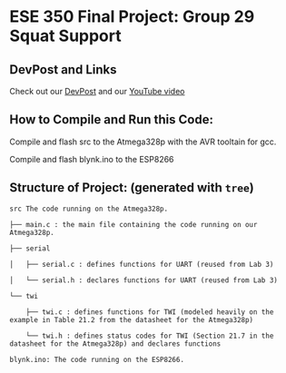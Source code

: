 # ESE 350 Final Project: Group 29 Squat Support

## DevPost and Links

Check out our [DevPost](https://devpost.com/software/squat-support) and our [YouTube video](https://urldefense.com/v3/__https://www.youtube.com/watch?v=DHqvz-y0gxQ__;!!IBzWLUs!SMsAatfbAjFeWANAP97uEC9RmyY04_OxHeGKsir70sWGwWuoxGzvDhCCM_AKMuogv5P7Sa_hxHmNsP6iVYC6tVAO$)

## How to Compile and Run this Code:

Compile and flash src to the Atmega328p with the AVR tooltain for gcc. 

Compile and flash blynk.ino to the ESP8266

## Structure of Project: (generated with `tree`)

```
src The code running on the Atmega328p.

├── main.c : the main file containing the code running on our Atmega328p.

├── serial

│   ├── serial.c : defines functions for UART (reused from Lab 3)

│   └── serial.h : declares functions for UART (reused from Lab 3)

└── twi

    ├── twi.c : defines functions for TWI (modeled heavily on the example in Table 21.2 from the datasheet for the Atmega328p)

    └── twi.h : defines status codes for TWI (Section 21.7 in the datasheet for the Atmega328p) and declares functions

blynk.ino: The code running on the ESP8266.
```

